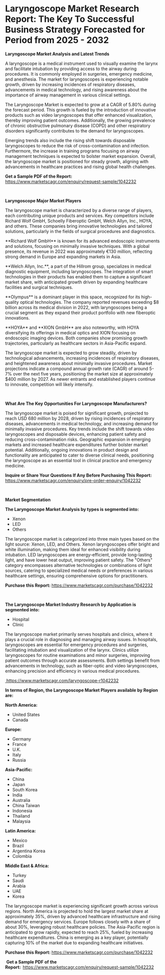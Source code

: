 <p><h1>Laryngoscope Market Research Report: The Key To Successful Business Strategy Forecasted for Period from 2025 - 2032</h1></p><p><strong>Laryngoscope Market Analysis and Latest Trends</strong></p>
<p><p>A laryngoscope is a medical instrument used to visually examine the larynx and facilitate intubation by providing access to the airway during procedures. It is commonly employed in surgeries, emergency medicine, and anesthesia. The market for laryngoscopes is experiencing notable growth, driven by increasing incidences of respiratory diseases, advancements in medical technology, and rising awareness about the importance of airway management in various clinical settings.</p><p>The Laryngoscope Market is expected to grow at a CAGR of 5.80% during the forecast period. This growth is fueled by the introduction of innovative products such as video laryngoscopes that offer enhanced visualization, thereby improving patient outcomes. Additionally, the growing prevalence of chronic obstructive pulmonary disease (COPD) and other respiratory disorders significantly contributes to the demand for laryngoscopes.</p><p>Emerging trends also include the rising shift towards disposable laryngoscopes to reduce the risk of cross-contamination and infection. Furthermore, the increase in training programs focusing on airway management techniques is expected to bolster market expansion. Overall, the laryngoscope market is positioned for steady growth, aligning with advancements in healthcare practices and rising global health challenges.</p></p>
<p><strong>Get a Sample PDF of the Report:&nbsp;</strong> <a href="https://www.marketscagr.com/enquiry/request-sample/1042232?utm_campaign=3041&utm_medium=2&utm_source=Github&utm_content=ia&utm_term=13042025&utm_id=laryngoscope">https://www.marketscagr.com/enquiry/request-sample/1042232</a></p>
<p>&nbsp;</p>
<p><strong>Laryngoscope Major Market Players</strong></p>
<p><p>The laryngoscope market is characterized by a diverse range of players, each contributing unique products and services. Key competitors include Richard Wolf GmbH, Schoelly Fiberoptic GmbH, Welch Allyn, Inc., HOYA, and others. These companies bring innovative technologies and tailored solutions, particularly in the fields of surgical procedures and diagnostics.</p><p>**Richard Wolf GmbH** is known for its advanced endoscopic instruments and solutions, focusing on minimally invasive techniques. With a global presence, its revenue in 2022 was approximately €130 million, reflecting strong demand in Europe and expanding markets in Asia.</p><p>**Welch Allyn, Inc.**, a part of the Hillrom group, specializes in medical diagnostic equipment, including laryngoscopes. The integration of smart technologies in their products has enabled them to capture a significant market share, with anticipated growth driven by expanding healthcare facilities and surgical techniques.</p><p>**Olympus** is a dominant player in this space, recognized for its high-quality optical technologies. The company reported revenues exceeding $8 billion across its medical division in 2022, with laryngoscopes being a crucial segment as they expand their product portfolio with new fiberoptic innovations.</p><p>**HOYA** and **XION GmbH** are also noteworthy, with HOYA diversifying its offerings in medical optics and XION focusing on endoscopic imaging devices. Both companies show promising growth trajectories, particularly as healthcare sectors in Asia-Pacific expand.</p><p>The laryngoscope market is expected to grow steadily, driven by technological advancements, increasing incidences of respiratory diseases, and heightened awareness about minimally invasive procedures. Market projections indicate a compound annual growth rate (CAGR) of around 5-7% over the next five years, positioning the market size at approximately $400 million by 2027. As newer entrants and established players continue to innovate, competition will likely intensify.</p></p>
<p>&nbsp;</p>
<p><strong>What Are The Key Opportunities For Laryngoscope Manufacturers?</strong></p>
<p><p>The laryngoscope market is poised for significant growth, projected to reach USD 680 million by 2028, driven by rising incidences of respiratory diseases, advancements in medical technology, and increasing demand for minimally invasive procedures. Key trends include the shift towards video laryngoscopes and disposable devices, enhancing patient safety and reducing cross-contamination risks. Geographic expansion in emerging markets and increased healthcare expenditures further bolster market potential. Additionally, ongoing innovations in product design and functionality are anticipated to cater to diverse clinical needs, positioning the laryngoscope as an essential tool in clinical practice and emergency medicine.</p></p>
<p><strong>Inquire or Share Your Questions If Any Before Purchasing This Report:</strong> <a href="https://www.marketscagr.com/enquiry/pre-order-enquiry/1042232?utm_campaign=3041&utm_medium=2&utm_source=Github&utm_content=ia&utm_term=13042025&utm_id=laryngoscope">https://www.marketscagr.com/enquiry/pre-order-enquiry/1042232</a></p>
<p>&nbsp;</p>
<p><strong>Market Segmentation</strong></p>
<p><strong>The Laryngoscope Market Analysis by types is segmented into:</strong></p>
<p><ul><li>Xenon</li><li>LED</li><li>Others</li></ul></p>
<p><p>The laryngoscope market is categorized into three main types based on the light source: Xenon, LED, and Others. Xenon laryngoscopes offer bright and white illumination, making them ideal for enhanced visibility during intubation. LED laryngoscopes are energy-efficient, provide long-lasting light, and have lower heat output, improving patient safety. The "Others" category encompasses alternative technologies or combinations of light sources, catering to specialized medical needs or preferences in various healthcare settings, ensuring comprehensive options for practitioners.</p></p>
<p><strong>Purchase this Report:&nbsp;</strong><a href="https://www.marketscagr.com/purchase/1042232?utm_campaign=3041&utm_medium=2&utm_source=Github&utm_content=ia&utm_term=13042025&utm_id=laryngoscope">https://www.marketscagr.com/purchase/1042232</a></p>
<p>&nbsp;</p>
<p><strong>The Laryngoscope Market Industry Research by Application is segmented into:</strong></p>
<p><ul><li>Hospital</li><li>Clinic</li></ul></p>
<p><p>The laryngoscope market primarily serves hospitals and clinics, where it plays a crucial role in diagnosing and managing airway issues. In hospitals, laryngoscopes are essential for emergency procedures and surgeries, facilitating intubation and visualization of the larynx. Clinics utilize laryngoscopes for routine examinations and minor surgeries, improving patient outcomes through accurate assessments. Both settings benefit from advancements in technology, such as fiber-optic and video laryngoscopes, enhancing precision and efficiency in various medical procedures.</p></p>
<p><a href="https://www.marketscagr.com/laryngoscope-r1042232?utm_campaign=3041&utm_medium=2&utm_source=Github&utm_content=ia&utm_term=13042025&utm_id=laryngoscope">&nbsp;https://www.marketscagr.com/laryngoscope-r1042232</a></p>
<p><strong>In terms of Region, the Laryngoscope Market Players available by Region are:</strong></p>
<p>
    <p> <strong> North America: </strong>
        <ul>
            <li>United States</li>
            <li>Canada</li>
        </ul>
        </p> 
    <p> <strong> Europe: </strong>
        <ul>
            <li>Germany</li>
            <li>France</li>
            <li>U.K.</li>
            <li>Italy</li>
            <li>Russia</li>
        </ul>
        </p> 
    <p> <strong> Asia-Pacific: </strong>
        <ul>
            <li>China</li>
            <li>Japan</li>
            <li>South Korea</li>
            <li>India</li>
            <li>Australia</li>
            <li>China Taiwan</li>
            <li>Indonesia</li>
            <li>Thailand</li>
            <li>Malaysia</li>
        </ul>
        </p> 
    <p> <strong> Latin America: </strong>
        <ul>
            <li>Mexico</li>
            <li>Brazil</li>
            <li>Argentina Korea</li>
            <li>Colombia</li>
        </ul>
        </p> 
    <p> <strong> Middle East & Africa: </strong>
        <ul>
            <li>Turkey</li>
            <li>Saudi</li>
            <li>Arabia</li>
            <li>UAE</li>
            <li>Korea</li>
        </ul>
    </p>
    </p>
<p><p>The laryngoscope market is experiencing significant growth across various regions. North America is projected to hold the largest market share at approximately 35%, driven by advanced healthcare infrastructure and rising demand for emergency services. Europe follows closely with a share of about 30%, leveraging robust healthcare policies. The Asia-Pacific region is anticipated to grow rapidly, expected to reach 25%, fueled by increasing healthcare expenditures. China is emerging as a key player, potentially capturing 10% of the market due to expanding healthcare initiatives.</p></p>
<p><strong>Purchase this Report: </strong><a href="https://www.marketscagr.com/purchase/1042232?utm_campaign=3041&utm_medium=2&utm_source=Github&utm_content=ia&utm_term=13042025&utm_id=laryngoscope">https://www.marketscagr.com/purchase/1042232</a></p>
<p>&nbsp;<strong>Get a Sample PDF of the Report:&nbsp;&nbsp;</strong><a href="https://www.marketscagr.com/enquiry/request-sample/1042232?utm_campaign=3041&utm_medium=2&utm_source=Github&utm_content=ia&utm_term=13042025&utm_id=laryngoscope">https://www.marketscagr.com/enquiry/request-sample/1042232</a></p>
<p><strong></strong></p>
<p><p></p><p></p><p></p></p>